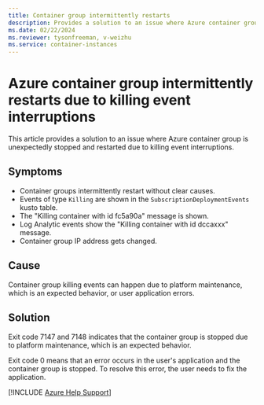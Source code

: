 ```yaml
---
title: Container group intermittently restarts
description: Provides a solution to an issue where Azure container group is unexpectedly stopped and restarted due to killing event interruptions.
ms.date: 02/22/2024
ms.reviewer: tysonfreeman, v-weizhu
ms.service: container-instances
---
```


# Azure container group intermittently restarts due to killing event interruptions

This article provides a solution to an issue where Azure container group is unexpectedly stopped and restarted due to killing event interruptions.

## Symptoms

- Container groups intermittently restart without clear causes.
- Events of type `Killing` are shown in the `SubscriptionDeploymentEvents` kusto table.
- The "Killing container with id fc5a90a" message is shown.
- Log Analytic events show the "Killing container with id dccaxxx" message.
- Container group IP address gets changed.

## Cause

Container group killing events can happen due to platform maintenance, which is an expected behavior, or user application errors.

## Solution

Exit code 7147 and 7148 indicates that the container group is stopped due to platform maintenance, which is an expected behavior.

Exit code 0 means that an error occurs in the user's application and the container group is stopped. To resolve this error, the user needs to fix the application.

[!INCLUDE [Azure Help Support](../../includes/azure-help-support.md)]

